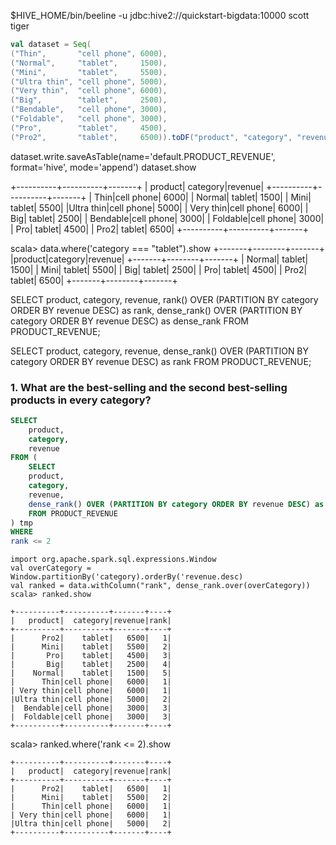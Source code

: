 
$HIVE_HOME/bin/beeline -u jdbc:hive2://quickstart-bigdata:10000 scott tiger
```scala
val dataset = Seq(
("Thin",       "cell phone", 6000),
("Normal",     "tablet",     1500),
("Mini",       "tablet",     5500),
("Ultra thin", "cell phone", 5000),
("Very thin",  "cell phone", 6000),
("Big",        "tablet",     2500),
("Bendable",   "cell phone", 3000),
("Foldable",   "cell phone", 3000),
("Pro",        "tablet",     4500),
("Pro2",       "tablet",     6500)).toDF("product", "category", "revenue")

```
dataset.write.saveAsTable(name='default.PRODUCT_REVENUE', format='hive', mode='append')
dataset.show

+----------+----------+-------+
|   product|  category|revenue|
+----------+----------+-------+
|      Thin|cell phone|   6000|
|    Normal|    tablet|   1500|
|      Mini|    tablet|   5500|
|Ultra thin|cell phone|   5000|
| Very thin|cell phone|   6000|
|       Big|    tablet|   2500|
|  Bendable|cell phone|   3000|
|  Foldable|cell phone|   3000|
|       Pro|    tablet|   4500|
|      Pro2|    tablet|   6500|
+----------+----------+-------+

scala> data.where('category === "tablet").show
+-------+--------+-------+
|product|category|revenue|
+-------+--------+-------+
| Normal|  tablet|   1500|
|   Mini|  tablet|   5500|
|    Big|  tablet|   2500|
|    Pro|  tablet|   4500|
|   Pro2|  tablet|   6500|
+-------+--------+-------+

SELECT
product,
category,
revenue,
rank() OVER (PARTITION BY category ORDER BY revenue DESC) as rank,
dense_rank() OVER (PARTITION BY category ORDER BY revenue DESC) as dense_rank
FROM PRODUCT_REVENUE;

SELECT
product,
category,
revenue,
dense_rank() OVER (PARTITION BY category ORDER BY revenue DESC) as rank
FROM PRODUCT_REVENUE;

### 1. What are the best-selling and the second best-selling products in every category?
```sql
SELECT
    product,
    category,
    revenue
FROM (
    SELECT
    product,
    category,
    revenue,
    dense_rank() OVER (PARTITION BY category ORDER BY revenue DESC) as rank
    FROM PRODUCT_REVENUE
) tmp
WHERE
rank <= 2
```

```
import org.apache.spark.sql.expressions.Window
val overCategory = Window.partitionBy('category).orderBy('revenue.desc)
val ranked = data.withColumn("rank", dense_rank.over(overCategory))
scala> ranked.show

+----------+----------+-------+----+
|   product|  category|revenue|rank|
+----------+----------+-------+----+
|      Pro2|    tablet|   6500|   1|
|      Mini|    tablet|   5500|   2|
|       Pro|    tablet|   4500|   3|
|       Big|    tablet|   2500|   4|
|    Normal|    tablet|   1500|   5|
|      Thin|cell phone|   6000|   1|
| Very thin|cell phone|   6000|   1|
|Ultra thin|cell phone|   5000|   2|
|  Bendable|cell phone|   3000|   3|
|  Foldable|cell phone|   3000|   3|
+----------+----------+-------+----+
```

scala> ranked.where('rank <= 2).show
```
+----------+----------+-------+----+
|   product|  category|revenue|rank|
+----------+----------+-------+----+
|      Pro2|    tablet|   6500|   1|
|      Mini|    tablet|   5500|   2|
|      Thin|cell phone|   6000|   1|
| Very thin|cell phone|   6000|   1|
|Ultra thin|cell phone|   5000|   2|
+----------+----------+-------+----+
```